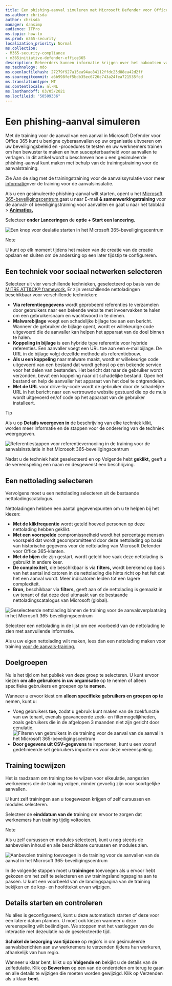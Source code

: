 ```yaml
---
title: Een phishing-aanval simuleren met Microsoft Defender voor Office 365
ms.author: chrisda
author: chrisda
manager: dansimp
audience: ITPro
ms.topic: how-to
ms.prod: m365-security
localization_priority: Normal
ms.collection:
- M365-security-compliance
- m365initiative-defender-office365
description: Beheerders kunnen informatie krijgen over het nabootsen van phishing-aanvallen en het trainen van hun gebruikers op phishingpreventie met de training voor de aanvalstraining in Microsoft Defender voor Office 365.
ms.technology: mdo
ms.openlocfilehash: 27279f927a15ea94ae84112ffdc23d88ea42d2ff
ms.sourcegitcommit: a6b998fef5bdb35ec6726c743a24fea721535fcd
ms.translationtype: MT
ms.contentlocale: nl-NL
ms.lasthandoff: 03/05/2021
ms.locfileid: "50509336"
---
```

# <a name="simulate-a-phishing-attack"></a>Een phishing-aanval simuleren

Met de training voor de aanval van een aanval in Microsoft Defender voor Office 365 kunt u benigne cyberaanvallen op uw organisatie uitvoeren om uw beveiligingsbeleid en -procedures te testen en uw werknemers trainen om hen bewuster te maken en hun suscepterbaarheid voor aanvallen te verlagen. In dit artikel wordt u beschreven hoe u een gesimuleerde phishing-aanval kunt maken met behulp van de trainingstraining voor de aanvalstraining.

Zie Aan de slag met de trainingstraining voor de aanvalssyrulatie voor meer [informatie](attack-simulation-training-get-started.md)over de training voor de aanvalsinsulatie.

Als u een gesimuleerde phishing-aanval wilt starten, opent u het [Microsoft 365-beveiligingscentrum,](https://security.microsoft.com/)gaat u naar E-mail **& samenwerkingstraining** voor de aanval- of beveiligingstraining voor aanvallen en gaat u naar het tabblad \>  [**Animaties.**](https://security.microsoft.com/attacksimulator?viewid=simulations)

Selecteer **onder Lanceringen** de **optie + Start een lancering.**

![Een knop voor deulatie starten in het Microsoft 365-beveiligingscentrum](../../media/attack-sim-preview-launch.png)

> [!NOTE]
> U kunt op elk moment tijdens het maken van de creatie van de creatie opslaan en sluiten om de andersing op een later tijdstip te configureren.

## <a name="selecting-a-social-engineering-technique"></a>Een techniek voor sociaal netwerken selecteren

Selecteer uit vier verschillende technieken, geselecteerd op basis van de [MITRE ATT&CK® framework.](https://attack.mitre.org/techniques/enterprise/) Er zijn verschillende nettoladingen beschikbaar voor verschillende technieken:

- **Via referentiegegevens** wordt geprobeerd referenties te verzamelen door gebruikers naar een bekende website met invoervakken te halen om een gebruikersnaam en wachtwoord in te dienen.
- **Malwarebijlage** voegt een schadelijke bijlage toe aan een bericht. Wanneer de gebruiker de bijlage opent, wordt er willekeurige code uitgevoerd die de aanvaller kan helpen het apparaat van de doel binnen te halen.
- **Koppeling in bijlage** is een hybride type referentie voor hybride referenties. Een aanvaller voegt een URL toe aan een e-mailbijlage. De URL in de bijlage volgt dezelfde methode als referentiebouw.
- **Als u een koppeling** naar malware maakt, wordt er willekeurige code uitgevoerd van een bestand dat wordt gehost op een bekende service voor het delen van bestanden. Het bericht dat naar de gebruiker wordt verzonden, bevat een koppeling naar dit schadelijke bestand. Open het bestand en help de aanvaller het apparaat van het doel te ontgrendelen.
- **Met de URL** voor drive-by-code wordt de gebruiker door de schadelijke URL in het bericht naar een vertrouwde website gestuurd die op de muis wordt uitgevoerd en/of code op het apparaat van de gebruiker installeert.

> [!TIP]
> Als u op **Details weergeven in** de beschrijving van elke techniek klikt, worden meer informatie en de stappen voor de onderering van de techniek weergegeven.
>
> ![Referentiestappen voor referentievernooiing in de training voor de aanvalsinstulatie in het Microsoft 365-beveiligingscentrum](../../media/attack-sim-preview-sim-steps.png)

Nadat u de techniek hebt geselecteerd en op Volgende hebt **geklikt,** geeft u de vereenspeling een naam en desgewenst een beschrijving.

## <a name="selecting-a-payload"></a>Een nettolading selecteren

Vervolgens moet u een nettolading selecteren uit de bestaande nettoladingscatalogus.

Nettoladingen hebben een aantal gegevenspunten om u te helpen bij het kiezen:

- **Met de klikfrequentie** wordt geteld hoeveel personen op deze nettolading hebben geklikt.
- **Met een voorspelde** compromissnelheid wordt het percentage mensen voorspeld dat wordt gecompromitteerd door deze nettolading op basis van historische gegevens voor de nettolading van Microsoft Defender voor Office 365-klanten.
- **Met de bijen** die zijn gestart, wordt geteld hoe vaak deze nettolading is gebruikt in andere keer.
- **De complexiteit,** die beschikbaar is via **filters,** wordt berekend op basis van het aantal indicatoren in de nettolading die hints richt op het feit dat het een aanval wordt. Meer indicatoren leiden tot een lagere complexiteit.
- **Bron,** beschikbaar via **filters,** geeft aan of de nettolading is gemaakt in uw tenant of dat deze deel uitmaakt van de bestaande nettoladingscatalogus van Microsoft (global).

![Geselecteerde nettolading binnen de training voor de aanvalsverplaatsing in het Microsoft 365-beveiligingscentrum](../../media/attack-sim-preview-select-payload.png)

Selecteer een nettolading in de lijst om een voorbeeld van de nettolading te zien met aanvullende informatie.

Als u uw eigen nettolading wilt maken, lees dan een nettolading maken voor training [voor de aanvals-training.](attack-simulation-training-payloads.md)

## <a name="audience-targeting"></a>Doelgroepen

Nu is het tijd om het publiek van deze groep te selecteren. U kunt ervoor kiezen **om alle gebruikers in uw organisatie** op te nemen of alleen specifieke gebruikers en groepen op te **nemen.**

Wanneer u ervoor kiest om **alleen specifieke gebruikers en groepen op te** nemen, kunt u:

- Voeg gebruikers **toe,** zodat u gebruik kunt maken van de zoekfunctie van uw tenant, evenals geavanceerde zoek- en filtermogelijkheden, zoals gebruikers die in de afgelopen 3 maanden niet zijn gericht door eenulatie.
  ![Filteren van gebruikers in de training voor de aanval van de aanval in het Microsoft 365-beveiligingscentrum](../../media/attack-sim-preview-user-targeting.png)
- **Door gegevens uit CSV-gegevens** te importeren, kunt u een vooraf gedefinieerde set gebruikers importeren voor deze vereenspeling.

## <a name="assigning-training"></a>Training toewijzen

Het is raadzaam om training toe te wijzen voor elkeulatie, aangezien werknemers die de training volgen, minder gevoelig zijn voor soortgelijke aanvallen.

U kunt zelf trainingen aan u toegewezen krijgen of zelf cursussen en modules selecteren.

Selecteer de **einddatum van de** training om ervoor te zorgen dat werknemers hun training tijdig voltooien.

> [!NOTE]
> Als u zelf cursussen en modules selecteert, kunt u nog steeds de aanbevolen inhoud en alle beschikbare cursussen en modules zien.
>
> ![Aanbevolen training toevoegen in de training voor de aanvallen van de aanval in het Microsoft 365-beveiligingscentrum](../../media/attack-sim-preview-add-training.png)

In de volgende stappen moet u **trainingen** toevoegen als u ervoor hebt gekozen om het zelf te selecteren en uw trainingslandingspagina aan te passen. U kunt een voorbeeld van de landingspagina van de training bekijken en de kop- en hoofdtekst ervan wijzigen.

## <a name="launch-details-and-review"></a>Details starten en controleren

Nu alles is geconfigureerd, kunt u deze automatisch starten of deze voor een latere datum plannen. U moet ook kiezen wanneer u deze vereenspeling wilt beëindigen. We stoppen met het vastleggen van de interactie met dezeulatie na de geselecteerde tijd.

**Schakel de bezorging van tijdzone** op regio's in om gesimuleerde aanvalsberichten aan uw werknemers te verzenden tijdens hun werkuren, afhankelijk van hun regio.

Wanneer u klaar bent, klikt u op **Volgende en** bekijkt u de details van de zelfedulatie. Klik op **Bewerken** op een van de onderdelen om terug te gaan en alle details te wijzigen die moeten worden gewijzigd. Klik op Verzenden als u klaar **bent.**
